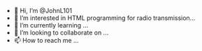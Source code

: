 - 👋 Hi, I’m @JohnL101
- 👀 I’m interested in HTML programming for radio transmission...
- 🌱 I’m currently learning ...
- 💞️ I’m looking to collaborate on ...
- 📫 How to reach me ...

<!---
JohnL101/JohnL101 is a ✨ special ✨ repository because its `README.md` (this file) appears on your GitHub profile.
You can click the Preview link to take a look at your changes.
--->
